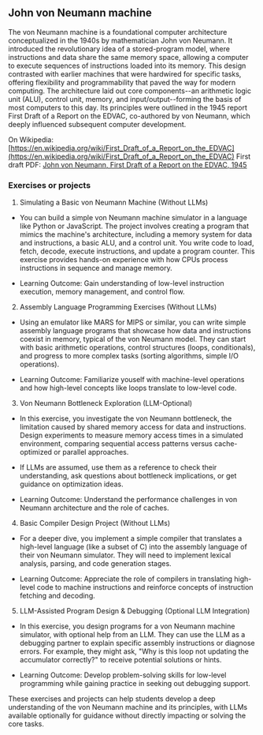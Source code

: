
## John von Neumann machine

The von Neumann machine is a foundational computer architecture conceptualized in the 1940s by mathematician John von Neumann. It introduced the revolutionary idea of a stored-program model, where instructions and data share the same memory space, allowing a computer to execute sequences of instructions loaded into its memory. This design contrasted with earlier machines that were hardwired for specific tasks, offering flexibility and programmability that paved the way for modern computing. The architecture laid out core components--an arithmetic logic unit (ALU), control unit, memory, and input/output--forming the basis of most computers to this day. Its principles were outlined in the 1945 report First Draft of a Report on the EDVAC, co-authored by von Neumann, which deeply influenced subsequent computer development.

On Wikipedia: [https://en.wikipedia.org/wiki/First_Draft_of_a_Report_on_the_EDVAC](https://en.wikipedia.org/wiki/First_Draft_of_a_Report_on_the_EDVAC)
First draft PDF: [John von Neumann, First Draft of a Report on the EDVAC, 1945](neumann.pdf)

### Exercises or projects


1. Simulating a Basic von Neumann Machine (Without LLMs)

- You can build a simple von Neumann machine simulator in a language like Python or JavaScript. The project involves creating a program that mimics the machine's architecture, including a memory system for data and instructions, a basic ALU, and a control unit. You write code to load, fetch, decode, execute instructions, and update a program counter. This exercise provides hands-on experience with how CPUs process instructions in sequence and manage memory.

- Learning Outcome: Gain understanding of low-level instruction execution, memory management, and control flow.

2. Assembly Language Programming Exercises (Without LLMs)

- Using an emulator like MARS for MIPS or similar, you can write simple assembly language programs that showcase how data and instructions coexist in memory, typical of the von Neumann model. They can start with basic arithmetic operations, control structures (loops, conditionals), and progress to more complex tasks (sorting algorithms, simple I/O operations).

- Learning Outcome: Familiarize youself with machine-level operations and how high-level concepts like loops translate to low-level code.

3. Von Neumann Bottleneck Exploration (LLM-Optional)

- In this exercise, you investigate the von Neumann bottleneck, the limitation caused by shared memory access for data and instructions. Design experiments to measure memory access times in a simulated environment, comparing sequential access patterns versus cache-optimized or parallel approaches.

- If LLMs are assumed, use them as a reference to check their understanding, ask questions about bottleneck implications, or get guidance on optimization ideas.

- Learning Outcome: Understand the performance challenges in von Neumann architecture and the role of caches.

4. Basic Compiler Design Project (Without LLMs)

- For a deeper dive, you implement a simple compiler that translates a high-level language (like a subset of C) into the assembly language of their von Neumann simulator. They will need to implement lexical analysis, parsing, and code generation stages.

- Learning Outcome: Appreciate the role of compilers in translating high-level code to machine instructions and reinforce concepts of instruction fetching and decoding.

5. LLM-Assisted Program Design & Debugging (Optional LLM Integration)

- In this exercise, you design programs for a von Neumann machine simulator, with optional help from an LLM. They can use the LLM as a debugging partner to explain specific assembly instructions or diagnose errors. For example, they might ask, "Why is this loop not updating the accumulator correctly?" to receive potential solutions or hints.

- Learning Outcome: Develop problem-solving skills for low-level programming while gaining practice in seeking out debugging support.

These exercises and projects can help students develop a deep understanding of the von Neumann machine and its principles, with LLMs available optionally for guidance without directly impacting or solving the core tasks.